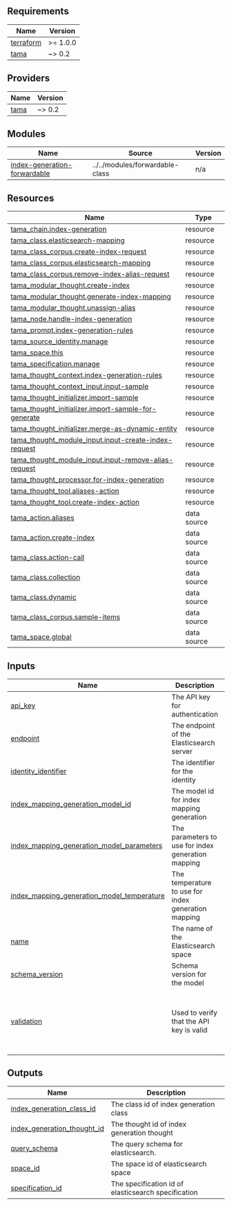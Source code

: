 <!-- BEGIN_TF_DOCS -->
## Requirements

| Name | Version |
|------|---------|
| <a name="requirement_terraform"></a> [terraform](#requirement\_terraform) | >= 1.0.0 |
| <a name="requirement_tama"></a> [tama](#requirement\_tama) | ~> 0.2 |

## Providers

| Name | Version |
|------|---------|
| <a name="provider_tama"></a> [tama](#provider\_tama) | ~> 0.2 |

## Modules

| Name | Source | Version |
|------|--------|---------|
| <a name="module_index-generation-forwardable"></a> [index-generation-forwardable](#module\_index-generation-forwardable) | ../../modules/forwardable-class | n/a |

## Resources

| Name | Type |
|------|------|
| [tama_chain.index-generation](https://registry.terraform.io/providers/upmaru/tama/latest/docs/resources/chain) | resource |
| [tama_class.elasticsearch-mapping](https://registry.terraform.io/providers/upmaru/tama/latest/docs/resources/class) | resource |
| [tama_class_corpus.create-index-request](https://registry.terraform.io/providers/upmaru/tama/latest/docs/resources/class_corpus) | resource |
| [tama_class_corpus.elasticsearch-mapping](https://registry.terraform.io/providers/upmaru/tama/latest/docs/resources/class_corpus) | resource |
| [tama_class_corpus.remove-index-alias-request](https://registry.terraform.io/providers/upmaru/tama/latest/docs/resources/class_corpus) | resource |
| [tama_modular_thought.create-index](https://registry.terraform.io/providers/upmaru/tama/latest/docs/resources/modular_thought) | resource |
| [tama_modular_thought.generate-index-mapping](https://registry.terraform.io/providers/upmaru/tama/latest/docs/resources/modular_thought) | resource |
| [tama_modular_thought.unassign-alias](https://registry.terraform.io/providers/upmaru/tama/latest/docs/resources/modular_thought) | resource |
| [tama_node.handle-index-generation](https://registry.terraform.io/providers/upmaru/tama/latest/docs/resources/node) | resource |
| [tama_prompt.index-generation-rules](https://registry.terraform.io/providers/upmaru/tama/latest/docs/resources/prompt) | resource |
| [tama_source_identity.manage](https://registry.terraform.io/providers/upmaru/tama/latest/docs/resources/source_identity) | resource |
| [tama_space.this](https://registry.terraform.io/providers/upmaru/tama/latest/docs/resources/space) | resource |
| [tama_specification.manage](https://registry.terraform.io/providers/upmaru/tama/latest/docs/resources/specification) | resource |
| [tama_thought_context.index-generation-rules](https://registry.terraform.io/providers/upmaru/tama/latest/docs/resources/thought_context) | resource |
| [tama_thought_context_input.input-sample](https://registry.terraform.io/providers/upmaru/tama/latest/docs/resources/thought_context_input) | resource |
| [tama_thought_initializer.import-sample](https://registry.terraform.io/providers/upmaru/tama/latest/docs/resources/thought_initializer) | resource |
| [tama_thought_initializer.import-sample-for-generate](https://registry.terraform.io/providers/upmaru/tama/latest/docs/resources/thought_initializer) | resource |
| [tama_thought_initializer.merge-as-dynamic-entity](https://registry.terraform.io/providers/upmaru/tama/latest/docs/resources/thought_initializer) | resource |
| [tama_thought_module_input.input-create-index-request](https://registry.terraform.io/providers/upmaru/tama/latest/docs/resources/thought_module_input) | resource |
| [tama_thought_module_input.input-remove-alias-request](https://registry.terraform.io/providers/upmaru/tama/latest/docs/resources/thought_module_input) | resource |
| [tama_thought_processor.for-index-generation](https://registry.terraform.io/providers/upmaru/tama/latest/docs/resources/thought_processor) | resource |
| [tama_thought_tool.aliases-action](https://registry.terraform.io/providers/upmaru/tama/latest/docs/resources/thought_tool) | resource |
| [tama_thought_tool.create-index-action](https://registry.terraform.io/providers/upmaru/tama/latest/docs/resources/thought_tool) | resource |
| [tama_action.aliases](https://registry.terraform.io/providers/upmaru/tama/latest/docs/data-sources/action) | data source |
| [tama_action.create-index](https://registry.terraform.io/providers/upmaru/tama/latest/docs/data-sources/action) | data source |
| [tama_class.action-call](https://registry.terraform.io/providers/upmaru/tama/latest/docs/data-sources/class) | data source |
| [tama_class.collection](https://registry.terraform.io/providers/upmaru/tama/latest/docs/data-sources/class) | data source |
| [tama_class.dynamic](https://registry.terraform.io/providers/upmaru/tama/latest/docs/data-sources/class) | data source |
| [tama_class_corpus.sample-items](https://registry.terraform.io/providers/upmaru/tama/latest/docs/data-sources/class_corpus) | data source |
| [tama_space.global](https://registry.terraform.io/providers/upmaru/tama/latest/docs/data-sources/space) | data source |

## Inputs

| Name | Description | Type | Default | Required |
|------|-------------|------|---------|:--------:|
| <a name="input_api_key"></a> [api\_key](#input\_api\_key) | The API key for authentication | `any` | n/a | yes |
| <a name="input_endpoint"></a> [endpoint](#input\_endpoint) | The endpoint of the Elasticsearch server | `any` | n/a | yes |
| <a name="input_identity_identifier"></a> [identity\_identifier](#input\_identity\_identifier) | The identifier for the identity | `string` | `"ApiKey"` | no |
| <a name="input_index_mapping_generation_model_id"></a> [index\_mapping\_generation\_model\_id](#input\_index\_mapping\_generation\_model\_id) | The model id for index mapping generation | `string` | n/a | yes |
| <a name="input_index_mapping_generation_model_parameters"></a> [index\_mapping\_generation\_model\_parameters](#input\_index\_mapping\_generation\_model\_parameters) | The parameters to use for index generation mapping | `string` | n/a | yes |
| <a name="input_index_mapping_generation_model_temperature"></a> [index\_mapping\_generation\_model\_temperature](#input\_index\_mapping\_generation\_model\_temperature) | The temperature to use for index generation mapping | `number` | `0` | no |
| <a name="input_name"></a> [name](#input\_name) | The name of the Elasticsearch space | `string` | `"elasticsearch"` | no |
| <a name="input_schema_version"></a> [schema\_version](#input\_schema\_version) | Schema version for the model | `string` | n/a | yes |
| <a name="input_validation"></a> [validation](#input\_validation) | Used to verify that the API key is valid | <pre>object({<br>    path   = string,<br>    method = string,<br>    codes  = list(number)<br>  })</pre> | <pre>{<br>  "codes": [<br>    200<br>  ],<br>  "method": "GET",<br>  "path": "/_cluster/health"<br>}</pre> | no |

## Outputs

| Name | Description |
|------|-------------|
| <a name="output_index_generation_class_id"></a> [index\_generation\_class\_id](#output\_index\_generation\_class\_id) | The class id of index generation class |
| <a name="output_index_generation_thought_id"></a> [index\_generation\_thought\_id](#output\_index\_generation\_thought\_id) | The thought id of index generation thought |
| <a name="output_query_schema"></a> [query\_schema](#output\_query\_schema) | The query schema for elasticsearch. |
| <a name="output_space_id"></a> [space\_id](#output\_space\_id) | The space id of elasticsearch space |
| <a name="output_specification_id"></a> [specification\_id](#output\_specification\_id) | The specification id of elasticsearch specification |
<!-- END_TF_DOCS -->
